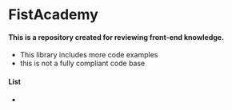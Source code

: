 # FistAcademy
#### This is a repository created for reviewing front-end knowledge.

- This library includes more code examples
- this is not a fully compliant code base

#### List

- 